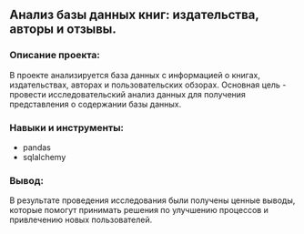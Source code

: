 ## Анализ базы данных книг: издательства, авторы и отзывы.
### Описание проекта:
В проекте анализируется база данных с информацией о книгах, издательствах, авторах и пользовательских обзорах. Основная цель - провести исследовательский анализ данных для получения представления о содержании базы данных.

### Навыки и инструменты:
* pandas
* sqlalchemy

### Вывод:
В результате проведения исследования были получены ценные выводы, которые помогут принимать решения по улучшению процессов и привлечению новых пользователей.
